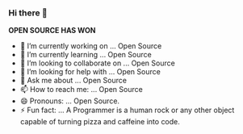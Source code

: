 ### Hi there 👋
<b>OPEN SOURCE HAS WON</b>

- 🔭 I’m currently working on ... Open Source
- 🌱 I’m currently learning ... Open Source
- 👯 I’m looking to collaborate on ... Open Source
- 🤔 I’m looking for help with ... Open Source
- 💬 Ask me about ... Open Source
- 📫 How to reach me: ... Open Source
- 😄 Pronouns: ... Open Source.
- ⚡ Fun fact: ... A Programmer is a human rock or any other object capable of turning pizza and caffeine into code.
